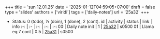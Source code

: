 +++
title = 'sun 12.01.25'
date = '2025-01-12T04:59:05+07:00'
draft = false
type = 'slides'
authors = ['viridi']
tags = ['daily-notes']
url = '25a32'
+++
<!-- more -->

+ Status: 0 (todo), &half; (doin), 1 (done), 2 (cont).
id | activity | status | link | info
:-: | :- | :-: | :-: | :-:
00 | Daily note init | 1 | [25a32](/rusn/25a32) | s0500
01 | Llama eq 7 cont | 0.5 | [25a31](/rusn/25a31) | s0500

